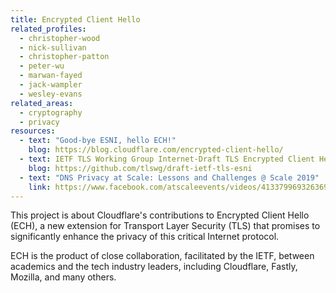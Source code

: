 ```yaml
---
title: Encrypted Client Hello
related_profiles:
  - christopher-wood
  - nick-sullivan
  - christopher-patton
  - peter-wu
  - marwan-fayed
  - jack-wampler
  - wesley-evans
related_areas:
  - cryptography
  - privacy
resources:
  - text: "Good-bye ESNI, hello ECH!"
    blog: https://blog.cloudflare.com/encrypted-client-hello/
  - text: IETF TLS Working Group Internet-Draft TLS Encrypted Client Hello
    blog: https://github.com/tlswg/draft-ietf-tls-esni
  - text: "DNS Privacy at Scale: Lessons and Challenges @ Scale 2019"
    link: https://www.facebook.com/atscaleevents/videos/413379969326369/
---
```


This project is about Cloudflare's contributions to Encrypted Client Hello (ECH), a new extension for Transport Layer Security (TLS) that promises to significantly enhance the privacy of this critical Internet protocol.

ECH is the product of close collaboration, facilitated by the IETF, between academics and the tech industry leaders, including Cloudflare, Fastly, Mozilla, and many others.